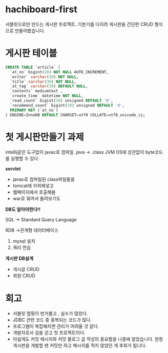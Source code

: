 # hachiboard-first

서블릿으로만 만드는 게시판 프로젝트. 기본기를 다지려 게시판을 간단한 CRUD 형식으로 만들어봤습니다.


# 게시판 테이블
```sql
CREATE TABLE `article` (
  `at_no` bigint(20) NOT NULL AUTO_INCREMENT,
  `writer` varchar(30) NOT NULL,
  `title` varchar(30) NOT NULL,
  `at_tag` varchar(30) DEFAULT NULL,
  `contents` mediumtext ,
  `create_time` datetime NOT NULL,
  `read_count` bigint(20) unsigned DEFAULT '0',
  `recommend_count` bigint(20) unsigned DEFAULT '0',
  PRIMARY KEY (`at_no`)
) ENGINE=InnoDB DEFAULT CHARSET=utf8 COLLATE=utf8_unicode_ci;
```
# 첫 게시판만들기 과제
intellij같은 도구없이 javac로 컴파일
.java -> .class
JVM
OS에 상관없이 byte코드를 실행할 수 있다.

**servlet**
- javac로 컴파일된 class파일들을
- tomcat에 카피해넣고
- 웹페이지에서 호출해봄
- war로 묶어서 돌려보기도

**DB도 알아야한다!!**

SQL
-> Standard Query Language

RDB
->관계형 데이터베이스

1. mysql 설치
2. 쿼리 연습

**게시판 DB설계**

- 게시글 CRUD
- 회원 CRUD
  
# 회고
- 서블릿 맵핑이 번거롭고 , 실수가 많았다.
- JDBC 관련 코드 중 중복되는 코드가 많다.
- 프로그램이 복잡해지면 관리가 어려울 것 같다.
- 개발자로서 길을 걷고 첫 프로젝트이다.
- 아쉽게도 커밋 메시지와 커밋 블로그 글 작성의 중요함을 나중에 알았습니다. 한창 게시판을 개발할 땐 커밋만 하고 메시지를 적지 않았던 게 후회가 됩니다.



  
